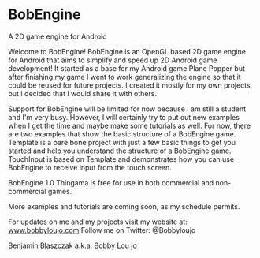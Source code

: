 BobEngine
=========

A 2D game engine for Android

Welcome to BobEngine! BobEngine is an OpenGL based 2D game engine for Android that aims to simplify and speed up 2D Android game development! It started as a base for my Android game Plane Popper but after finishing my game I went to work generalizing the engine so that it could be reused for future projects. I created it mostly for my own projects, but I decided that I would share it with others.

Support for BobEngine will be limited for now because I am still a student and I'm very busy. However, I will certainly try to put out new examples when I get the time and maybe make some tutorials as well. For now, there are two examples that show the basic structure of a BobEngine game. Template is a bare bone project with just a few basic things to get you started and help you understand the structure of a BobEngine game. TouchInput is based on Template and demonstrates how you can use BobEngine to receive input from the touch screen.

BobEngine 1.0 Thingama is free for use in both commercial and non-commercial games.

More examples and tutorials are coming soon, as my schedule permits.

For updates on me and my projects visit my website at: www.bobbyloujo.com
Follow me on Twitter: @Bobbyloujo


Benjamin Blaszczak
a.k.a. Bobby Lou jo
